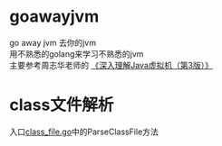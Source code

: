 # goawayjvm
go away jvm 去你的jvm  
用不熟悉的golang来学习不熟悉的jvm  
主要参考周志华老师的 [《深入理解Java虚拟机（第3版）》](https://book.douban.com/subject/34907497/)
# class文件解析
入口[class_file.go](./classfile/class_file.go)中的ParseClassFile方法